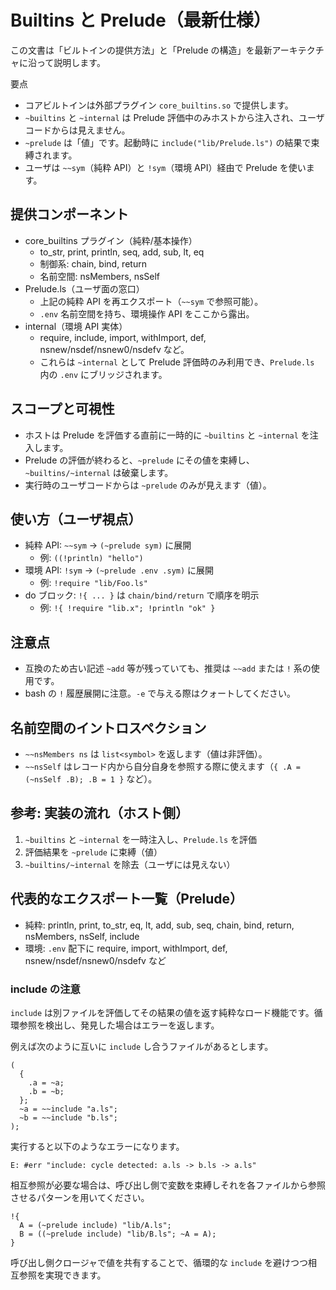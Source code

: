 # Builtins と Prelude（最新仕様）

この文書は「ビルトインの提供方法」と「Prelude の構造」を最新アーキテクチャに沿って説明します。

要点
- コアビルトインは外部プラグイン `core_builtins.so` で提供します。
- `~builtins` と `~internal` は Prelude 評価中のみホストから注入され、ユーザコードからは見えません。
- `~prelude` は「値」です。起動時に `include("lib/Prelude.ls")` の結果で束縛されます。
- ユーザは `~~sym`（純粋 API）と `!sym`（環境 API）経由で Prelude を使います。

## 提供コンポーネント

- core_builtins プラグイン（純粋/基本操作）
  - to_str, print, println, seq, add, sub, lt, eq
  - 制御系: chain, bind, return
  - 名前空間: nsMembers, nsSelf
- Prelude.ls（ユーザ面の窓口）
  - 上記の純粋 API を再エクスポート（`~~sym` で参照可能）。
  - `.env` 名前空間を持ち、環境操作 API をここから露出。
- internal（環境 API 実体）
  - require, include, import, withImport, def, nsnew/nsdef/nsnew0/nsdefv など。
  - これらは `~internal` として Prelude 評価時のみ利用でき、`Prelude.ls` 内の `.env` にブリッジされます。

## スコープと可視性

- ホストは Prelude を評価する直前に一時的に `~builtins` と `~internal` を注入します。
- Prelude の評価が終わると、`~prelude` にその値を束縛し、`~builtins/~internal` は破棄します。
- 実行時のユーザコードからは `~prelude` のみが見えます（値）。

## 使い方（ユーザ視点）

- 純粋 API: `~~sym` → `(~prelude sym)` に展開
  - 例: `((!println) "hello")`
- 環境 API: `!sym` → `(~prelude .env .sym)` に展開
  - 例: `!require "lib/Foo.ls"`
- do ブロック: `!{ ... }` は `chain/bind/return` で順序を明示
  - 例: `!{ !require "lib.x"; !println "ok" }`

## 注意点

- 互換のため古い記述 `~add` 等が残っていても、推奨は `~~add` または `!` 系の使用です。
- bash の `!` 履歴展開に注意。`-e` で与える際はクォートしてください。

## 名前空間のイントロスペクション

- `~~nsMembers ns` は `list<symbol>` を返します（値は非評価）。
- `~~nsSelf` はレコード内から自分自身を参照する際に使えます（`{ .A = (~nsSelf .B); .B = 1 }` など）。

## 参考: 実装の流れ（ホスト側）

1) `~builtins` と `~internal` を一時注入し、`Prelude.ls` を評価
2) 評価結果を `~prelude` に束縛（値）
3) `~builtins/~internal` を除去（ユーザには見えない）

## 代表的なエクスポート一覧（Prelude）

- 純粋: println, print, to_str, eq, lt, add, sub, seq, chain, bind, return, nsMembers, nsSelf, include
- 環境: `.env` 配下に require, import, withImport, def, nsnew/nsdef/nsnew0/nsdefv など
 
### include の注意

`include` は別ファイルを評価してその結果の値を返す純粋なロード機能です。循環参照を検出し、発見した場合はエラーを返します。

例えば次のように互いに `include` し合うファイルがあるとします。

```
(
  {
    .a = ~a;
    .b = ~b;
  };
  ~a = ~~include "a.ls";
  ~b = ~~include "b.ls";
);
```

実行すると以下のようなエラーになります。

```
E: #err "include: cycle detected: a.ls -> b.ls -> a.ls"
```

相互参照が必要な場合は、呼び出し側で変数を束縛しそれを各ファイルから参照させるパターンを用いてください。

```
!{
  A = (~prelude include) "lib/A.ls";
  B = ((~prelude include) "lib/B.ls"; ~A = A);
}
```

呼び出し側クロージャで値を共有することで、循環的な `include` を避けつつ相互参照を実現できます。

